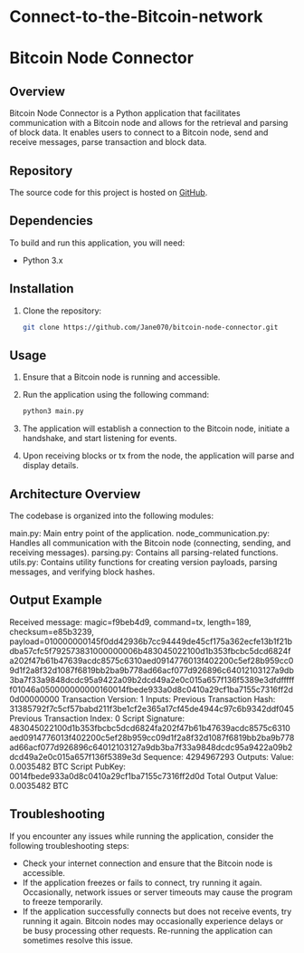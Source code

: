 # Connect-to-the-Bitcoin-network

# Bitcoin Node Connector

## Overview

Bitcoin Node Connector is a Python application that facilitates communication with a Bitcoin node and allows for the retrieval and parsing of block data. It enables users to connect to a Bitcoin node, send and receive messages, parse transaction and block data.

## Repository

The source code for this project is hosted on [GitHub](https://github.com/your-username/bitcoin-node-connector).

## Dependencies

To build and run this application, you will need:

- Python 3.x


## Installation

1. Clone the repository:

   ```bash
   git clone https://github.com/Jane070/bitcoin-node-connector.git


## Usage

1. Ensure that a Bitcoin node is running and accessible.

2. Run the application using the following command:

    ```bash
    python3 main.py

3. The application will establish a connection to the Bitcoin node, initiate a handshake, and start listening for events.

4. Upon receiving blocks or tx from the node, the application will parse and display details.

## Architecture Overview

The codebase is organized into the following modules:

main.py: Main entry point of the application.
node_communication.py: Handles all communication with the Bitcoin node (connecting, sending, and receiving messages).
parsing.py: Contains all parsing-related functions.
utils.py: Contains utility functions for creating version payloads, parsing messages, and verifying block hashes.

## Output Example

Received message: magic=f9beb4d9, command=tx, length=189, checksum=e85b3239, payload=010000000145f0dd42936b7cc94449de45cf175a362ecfe13b1f21bdba57cfc5f792573831000000006b483045022100d1b353fbcbc5dcd6824fa202f47b61b47639acdc8575c6310aed0914776013f402200c5ef28b959cc09d1f2a8f32d1087f6819bb2ba9b778ad66acf077d926896c64012103127a9db3ba7f33a9848dcdc95a9422a09b2dcd49a2e0c015a657f136f5389e3dfdffffff01046a050000000000160014fbede933a0d8c0410a29cf1ba7155c7316ff2d0d00000000
Transaction Version: 1
Inputs:
  Previous Transaction Hash: 31385792f7c5cf57babd211f3be1cf2e365a17cf45de4944c97c6b9342ddf045
  Previous Transaction Index: 0
  Script Signature: 483045022100d1b353fbcbc5dcd6824fa202f47b61b47639acdc8575c6310aed0914776013f402200c5ef28b959cc09d1f2a8f32d1087f6819bb2ba9b778ad66acf077d926896c64012103127a9db3ba7f33a9848dcdc95a9422a09b2dcd49a2e0c015a657f136f5389e3d
  Sequence: 4294967293
Outputs:
  Value: 0.0035482 BTC
  Script PubKey: 0014fbede933a0d8c0410a29cf1ba7155c7316ff2d0d
Total Output Value: 0.0035482 BTC

## Troubleshooting

If you encounter any issues while running the application, consider the following troubleshooting steps:

- Check your internet connection and ensure that the Bitcoin node is accessible.
- If the application freezes or fails to connect, try running it again. Occasionally, network issues or server timeouts may cause the program to freeze temporarily.
- If the application successfully connects but does not receive events, try running it again. Bitcoin nodes may occasionally experience delays or be busy processing other requests. Re-running the application can sometimes resolve this issue.


